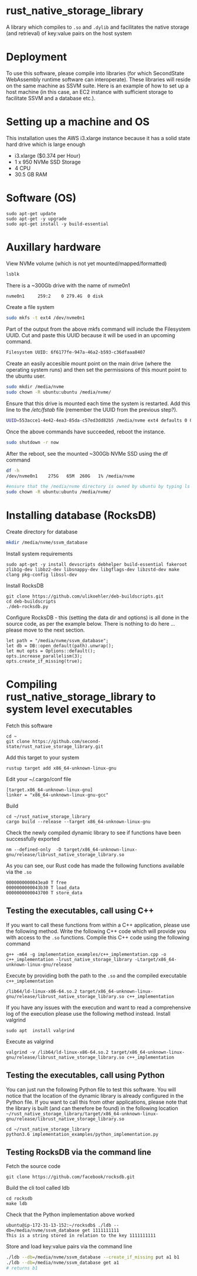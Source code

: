 # rust_native_storage_library
A library which compiles to `.so` and `.dylib` and facilitates the native storage (and retrieval) of key:value pairs on the host system

# Deployment
To use this software, please compile into libraries (for which SecondState WebAssembly runtime software can interoperate). These libraries will reside on the same machine as SSVM suite. Here is an example of how to set up a host machine (in this case, an EC2 instance with sufficient storage to facilitate SSVM and a database etc.).

# Setting up a machine and OS
This installation uses the AWS i3.xlarge instance because it has a solid state hard drive which is large enough
- i3.xlarge ($0.374 per Hour)
- 1 x 950 NVMe SSD Storage
- 4 CPU
- 30.5 GB RAM

# Software (OS)
```
sudo apt-get update
sudo apt-get -y upgrade
sudo apt-get install -y build-essential
```

# Auxillary hardware
View NVMe volume (which is not yet mounted/mapped/formatted)
```bash
lsblk
```
There is a ~300Gb drive with the name of nvme0n1
```bash
nvme0n1     259:2    0 279.4G  0 disk 
```
Create a file system
```bash
sudo mkfs -t ext4 /dev/nvme0n1 
```
Part of the output from the above mkfs command will include the Filesystem UUID. Cut and paste this UUID because it will be used in an upcoming command.
```bash
Filesystem UUID: 6f6177fe-947a-46a2-b593-c36dfaaa8407
```
Create an easily accesible mount point on the main drive (where the operating system runs) and then set the permissions of this mount point to the ubuntu user.
```bash
sudo mkdir /media/nvme
sudo chown -R ubuntu:ubuntu /media/nvme/
```
Ensure that this drive is mounted each time the system is restarted. Add this line to the */etc/fstab* file (remember the UUID from the previous step?).
```bash
UUID=553acce1-4e42-4ea3-85da-c57ed3dd82b5 /media/nvme ext4 defaults 0 0
```
Once the above commands have succeeded, reboot the instance.
```bash
sudo shutdown -r now
```
After the reboot, see the mounted ~300Gb NVMe SSD using the df command
```bash
df -h
/dev/nvme0n1    275G   65M  260G   1% /media/nvme
```
```bash
#ensure that the /media/nvme directory is owned by ubuntu by typing ls -la /media/nvme If it is not then type the following command
sudo chown -R ubuntu:ubuntu /media/nvme/
```

# Installing database (RocksDB)
Create directory for database
```bash
mkdir /media/nvme/ssvm_database
```

Install system requirements
```
sudo apt-get -y install devscripts debhelper build-essential fakeroot zlib1g-dev libbz2-dev libsnappy-dev libgflags-dev libzstd-dev make clang pkg-config libssl-dev
```
Install RocksDB
```
git clone https://github.com/ulikoehler/deb-buildscripts.git
cd deb-buildscripts
./deb-rocksdb.py
```
Configure RocksDB - this (setting the data dir and options) is all done in the source code, as per the example below. There is nothing to do here ... please move to the next section.
```
let path = "/media/nvme/ssvm_database";
let db = DB::open_default(path).unwrap();
let mut opts = Options::default();
opts.increase_parallelism(3);
opts.create_if_missing(true);
```

# Compiling rust_native_storage_library to system level executables
Fetch this software
```
cd ~
git clone https://github.com/second-state/rust_native_storage_library.git
```
Add this target to your system
```
rustup target add x86_64-unknown-linux-gnu
```
Edit your ~/.cargo/conf file
```
[target.x86_64-unknown-linux-gnu]
linker = "x86_64-unknown-linux-gnu-gcc"
```
Build
```
cd ~/rust_native_storage_library
cargo build --release --target x86_64-unknown-linux-gnu
```
Check the newly compiled dynamic library to see if functions have been successfully exported
```
nm --defined-only  -D target/x86_64-unknown-linux-gnu/release/librust_native_storage_library.so
```
As you can see, our Rust code has made the following functions available via the `.so`
```
0000000000043ea0 T free
0000000000043b30 T load_data
0000000000043700 T store_data
```
## Testing the executables, call using C++
If you want to call these functions from within a C++ application, please use the following method.
Write the following C++ code which will provide you with access to the `.so` functions.
Compile this C++ code using the following command
```
g++ -m64 -g implementation_examples/c++_implementation.cpp -o c++_implementation -lrust_native_storage_library -Ltarget/x86_64-unknown-linux-gnu/release

```
Execute by providing both the path to the `.so` and the compiled executable `c++_implementation`
```
/lib64/ld-linux-x86-64.so.2 target/x86_64-unknown-linux-gnu/release/librust_native_storage_library.so c++_implementation 
```
If you have any issues with the execution and want to read a comprehensive log of the execution please use the following method instead.
Install valgrind
```
sudo apt  install valgrind
```
Execute as valgrind
```
valgrind -v /lib64/ld-linux-x86-64.so.2 target/x86_64-unknown-linux-gnu/release/librust_native_storage_library.so c++_implementation 

```
## Testing the executables, call using Python
You can just run the following Python file to test this software. You will notice that the location of the dynamic library is already configured in the Python file. If you want to call this from other applications, please note that the library is built (and can therefore be found) in the following location `~/rust_native_storage_library/target/x86_64-unknown-linux-gnu/release/librust_native_storage_library.so`
```
cd ~/rust_native_storage_library
python3.6 implementation_examples/python_implementation.py
```
## Testing RocksDB via the command line
Fetch the source code
```
git clone https://github.com/facebook/rocksdb.git
```
Build the cli tool called ldb
```
cd rocksdb
make ldb
```
Check that the Python implementation above worked
```
ubuntu@ip-172-31-13-152:~/rocksdb$ ./ldb --db=/media/nvme/ssvm_database get 1111111111
This is a string stored in relation to the key 1111111111
```
Store and load key:value pairs via the command line
```bash
./ldb --db=/media/nvme/ssvm_database --create_if_missing put a1 b1
./ldb --db=/media/nvme/ssvm_database get a1
# returns b1
```
